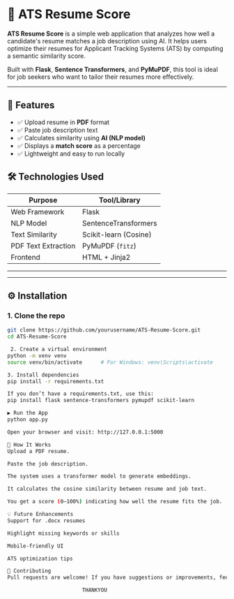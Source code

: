 
# 🧠 ATS Resume Score

**ATS Resume Score** is a simple web application that analyzes how well a candidate's resume matches a job description using AI. It helps users optimize their resumes for Applicant Tracking Systems (ATS) by computing a semantic similarity score.

Built with **Flask**, **Sentence Transformers**, and **PyMuPDF**, this tool is ideal for job seekers who want to tailor their resumes more effectively.

---

## 🚀 Features

- ✅ Upload resume in **PDF** format
- ✅ Paste job description text
- ✅ Calculates similarity using **AI (NLP model)**
- ✅ Displays a **match score** as a percentage
- ✅ Lightweight and easy to run locally



## 🛠️ Technologies Used

| Purpose               | Tool/Library             |
|-----------------------|--------------------------|
| Web Framework         | Flask                    |
| NLP Model             | SentenceTransformers     |
| Text Similarity       | Scikit-learn (Cosine)    |
| PDF Text Extraction   | PyMuPDF (`fitz`)         |
| Frontend              | HTML + Jinja2            |

---


---

## ⚙️ Installation

### 1. Clone the repo

```bash
git clone https://github.com/yourusername/ATS-Resume-Score.git
cd ATS-Resume-Score

 2. Create a virtual environment
python -m venv venv
source venv/bin/activate      # For Windows: venv\Scripts\activate

3. Install dependencies
pip install -r requirements.txt

If you don’t have a requirements.txt, use this:
pip install flask sentence-transformers pymupdf scikit-learn

▶️ Run the App
python app.py

Open your browser and visit: http://127.0.0.1:5000

🧪 How It Works
Upload a PDF resume.

Paste the job description.

The system uses a transformer model to generate embeddings.

It calculates the cosine similarity between resume and job text.

You get a score (0–100%) indicating how well the resume fits the job.

💡 Future Enhancements
Support for .docx resumes

Highlight missing keywords or skills

Mobile-friendly UI

ATS optimization tips

🤝 Contributing
Pull requests are welcome! If you have suggestions or improvements, feel free to open an issue.

                        THANKYOU

